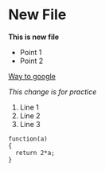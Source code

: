 # New File

**This is new file**

- Point 1
- Point 2

[Way to google](www.google.com)

_This change is for practice_

1. Line 1
2. Line 2
3. Line 3

```
function(a)
{
  return 2*a;
}
```
